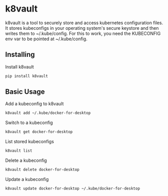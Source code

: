 # k8vault
k8vault is a tool to securely store and access kubernetes configuration files. It stores kubeconfigs in your operating system's secure keystore and then writes them to ~/.kube/config. For this to work, you need the KUBECONFIG env var to be pointed at ~/.kube/config.

## Installing
Install k8vault
```bash
pip install k8vault
```

## Basic Usage
Add a kubeconfig to k8vault
```bash
k8vault add ~/.kube/docker-for-desktop
```

Switch to a kubeconfig
```bash
k8vault get docker-for-desktop
```

List stored kubeconfigs
```bash
k8vault list
```

Delete a kubeconfig
```bash
k8vault delete docker-for-desktop
```

Update a kubeconfig
```bash
k8vault update docker-for-desktop ~/.kube/docker-for-desktop
```
